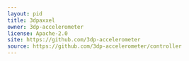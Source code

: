 ```yaml
---
layout: pid
title: 3dpaxxel
owner: 3dp-accelerometer
license: Apache-2.0
site: https://github.com/3dp-accelerometer
source: https://github.com/3dp-accelerometer/controller
---
```

